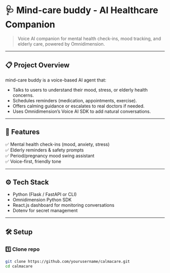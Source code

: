 # 🩺 Mind-care buddy - AI Healthcare Companion

> Voice AI companion for mental health check-ins, mood tracking, and elderly care, powered by Omnidimension.

---

## 📋 **Project Overview**

mind-care buddy is a voice-based AI agent that:

- Talks to users to understand their mood, stress, or elderly health concerns.
- Schedules reminders (medication, appointments, exercise).
- Offers calming guidance or escalates to real doctors if needed.
- Uses Omnidimension’s Voice AI SDK to add natural conversations.

---

## 🚀 **Features**

✅ Mental health check-ins (mood, anxiety, stress)  
✅ Elderly reminders & safety prompts  
✅ Period/pregnancy mood swing assistant  
✅ Voice-first, friendly tone

---

## ⚙️ **Tech Stack**

- Python (Flask / FastAPI or CLI)
- Omnidimension Python SDK
- React.js dashboard for monitoring conversations
- Dotenv for secret management

---

## 🛠 **Setup**

### 1️⃣ Clone repo

```bash
git clone https://github.com/yourusername/calmacare.git
cd calmacare
